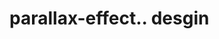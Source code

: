 # parallax-effect.. desgin                                                                                                                                                                                                                                                                                                                                                                                                                                                                                                                                   
